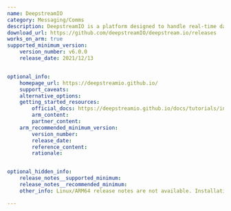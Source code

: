 ```yaml
---
name: DeepstreamIO
category: Messaging/Comms
description: DeepstreamIO is a platform designed to handle real-time data streams, enabling applications to process and react to data instantly.
download_url: https://github.com/deepstreamIO/deepstream.io/releases
works_on_arm: true
supported_minimum_version:
    version_number: v6.0.0
    release_date: 2021/12/13


optional_info:
    homepage_url: https://deepstreamio.github.io/
    support_caveats:
    alternative_options:
    getting_started_resources:
        official_docs: https://deepstreamio.github.io/docs/tutorials/install/linux
        arm_content:
        partner_content:
    arm_recommended_minimum_version:
        version_number:
        release_date:
        reference_content:
        rationale:


optional_hidden_info:
    release_notes__supported_minimum:
    release_notes__recommended_minimum:
    other_info: Linux/ARM64 release notes are not available. Installation and testing are done via the [tar archive](https://github.com/deepstreamIO/deepstream.io/releases/tag/v6.0.0).

---
```

